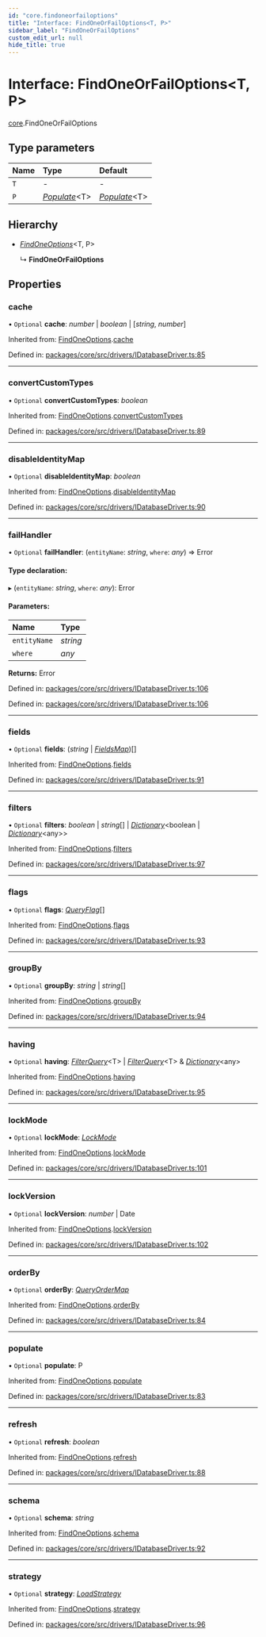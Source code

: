 ```yaml
---
id: "core.findoneorfailoptions"
title: "Interface: FindOneOrFailOptions<T, P>"
sidebar_label: "FindOneOrFailOptions"
custom_edit_url: null
hide_title: true
---
```


# Interface: FindOneOrFailOptions<T, P\>

[core](../modules/core.md).FindOneOrFailOptions

## Type parameters

Name | Type | Default |
:------ | :------ | :------ |
`T` | - | - |
`P` | [*Populate*](../modules/core.md#populate)<T\> | [*Populate*](../modules/core.md#populate)<T\> |

## Hierarchy

* [*FindOneOptions*](core.findoneoptions.md)<T, P\>

  ↳ **FindOneOrFailOptions**

## Properties

### cache

• `Optional` **cache**: *number* \| *boolean* \| [*string*, *number*]

Inherited from: [FindOneOptions](core.findoneoptions.md).[cache](core.findoneoptions.md#cache)

Defined in: [packages/core/src/drivers/IDatabaseDriver.ts:85](https://github.com/mikro-orm/mikro-orm/blob/bcf1a0899b/packages/core/src/drivers/IDatabaseDriver.ts#L85)

___

### convertCustomTypes

• `Optional` **convertCustomTypes**: *boolean*

Inherited from: [FindOneOptions](core.findoneoptions.md).[convertCustomTypes](core.findoneoptions.md#convertcustomtypes)

Defined in: [packages/core/src/drivers/IDatabaseDriver.ts:89](https://github.com/mikro-orm/mikro-orm/blob/bcf1a0899b/packages/core/src/drivers/IDatabaseDriver.ts#L89)

___

### disableIdentityMap

• `Optional` **disableIdentityMap**: *boolean*

Inherited from: [FindOneOptions](core.findoneoptions.md).[disableIdentityMap](core.findoneoptions.md#disableidentitymap)

Defined in: [packages/core/src/drivers/IDatabaseDriver.ts:90](https://github.com/mikro-orm/mikro-orm/blob/bcf1a0899b/packages/core/src/drivers/IDatabaseDriver.ts#L90)

___

### failHandler

• `Optional` **failHandler**: (`entityName`: *string*, `where`: *any*) => Error

#### Type declaration:

▸ (`entityName`: *string*, `where`: *any*): Error

#### Parameters:

Name | Type |
:------ | :------ |
`entityName` | *string* |
`where` | *any* |

**Returns:** Error

Defined in: [packages/core/src/drivers/IDatabaseDriver.ts:106](https://github.com/mikro-orm/mikro-orm/blob/bcf1a0899b/packages/core/src/drivers/IDatabaseDriver.ts#L106)

Defined in: [packages/core/src/drivers/IDatabaseDriver.ts:106](https://github.com/mikro-orm/mikro-orm/blob/bcf1a0899b/packages/core/src/drivers/IDatabaseDriver.ts#L106)

___

### fields

• `Optional` **fields**: (*string* \| [*FieldsMap*](../modules/core.md#fieldsmap))[]

Inherited from: [FindOneOptions](core.findoneoptions.md).[fields](core.findoneoptions.md#fields)

Defined in: [packages/core/src/drivers/IDatabaseDriver.ts:91](https://github.com/mikro-orm/mikro-orm/blob/bcf1a0899b/packages/core/src/drivers/IDatabaseDriver.ts#L91)

___

### filters

• `Optional` **filters**: *boolean* \| *string*[] \| [*Dictionary*](../modules/core.md#dictionary)<boolean \| [*Dictionary*](../modules/core.md#dictionary)<any\>\>

Inherited from: [FindOneOptions](core.findoneoptions.md).[filters](core.findoneoptions.md#filters)

Defined in: [packages/core/src/drivers/IDatabaseDriver.ts:97](https://github.com/mikro-orm/mikro-orm/blob/bcf1a0899b/packages/core/src/drivers/IDatabaseDriver.ts#L97)

___

### flags

• `Optional` **flags**: [*QueryFlag*](../enums/core.queryflag.md)[]

Inherited from: [FindOneOptions](core.findoneoptions.md).[flags](core.findoneoptions.md#flags)

Defined in: [packages/core/src/drivers/IDatabaseDriver.ts:93](https://github.com/mikro-orm/mikro-orm/blob/bcf1a0899b/packages/core/src/drivers/IDatabaseDriver.ts#L93)

___

### groupBy

• `Optional` **groupBy**: *string* \| *string*[]

Inherited from: [FindOneOptions](core.findoneoptions.md).[groupBy](core.findoneoptions.md#groupby)

Defined in: [packages/core/src/drivers/IDatabaseDriver.ts:94](https://github.com/mikro-orm/mikro-orm/blob/bcf1a0899b/packages/core/src/drivers/IDatabaseDriver.ts#L94)

___

### having

• `Optional` **having**: [*FilterQuery*](../modules/core.md#filterquery)<T\> \| [*FilterQuery*](../modules/core.md#filterquery)<T\> & [*Dictionary*](../modules/core.md#dictionary)<any\>

Inherited from: [FindOneOptions](core.findoneoptions.md).[having](core.findoneoptions.md#having)

Defined in: [packages/core/src/drivers/IDatabaseDriver.ts:95](https://github.com/mikro-orm/mikro-orm/blob/bcf1a0899b/packages/core/src/drivers/IDatabaseDriver.ts#L95)

___

### lockMode

• `Optional` **lockMode**: [*LockMode*](../enums/core.lockmode.md)

Inherited from: [FindOneOptions](core.findoneoptions.md).[lockMode](core.findoneoptions.md#lockmode)

Defined in: [packages/core/src/drivers/IDatabaseDriver.ts:101](https://github.com/mikro-orm/mikro-orm/blob/bcf1a0899b/packages/core/src/drivers/IDatabaseDriver.ts#L101)

___

### lockVersion

• `Optional` **lockVersion**: *number* \| Date

Inherited from: [FindOneOptions](core.findoneoptions.md).[lockVersion](core.findoneoptions.md#lockversion)

Defined in: [packages/core/src/drivers/IDatabaseDriver.ts:102](https://github.com/mikro-orm/mikro-orm/blob/bcf1a0899b/packages/core/src/drivers/IDatabaseDriver.ts#L102)

___

### orderBy

• `Optional` **orderBy**: [*QueryOrderMap*](core.queryordermap.md)

Inherited from: [FindOneOptions](core.findoneoptions.md).[orderBy](core.findoneoptions.md#orderby)

Defined in: [packages/core/src/drivers/IDatabaseDriver.ts:84](https://github.com/mikro-orm/mikro-orm/blob/bcf1a0899b/packages/core/src/drivers/IDatabaseDriver.ts#L84)

___

### populate

• `Optional` **populate**: P

Inherited from: [FindOneOptions](core.findoneoptions.md).[populate](core.findoneoptions.md#populate)

Defined in: [packages/core/src/drivers/IDatabaseDriver.ts:83](https://github.com/mikro-orm/mikro-orm/blob/bcf1a0899b/packages/core/src/drivers/IDatabaseDriver.ts#L83)

___

### refresh

• `Optional` **refresh**: *boolean*

Inherited from: [FindOneOptions](core.findoneoptions.md).[refresh](core.findoneoptions.md#refresh)

Defined in: [packages/core/src/drivers/IDatabaseDriver.ts:88](https://github.com/mikro-orm/mikro-orm/blob/bcf1a0899b/packages/core/src/drivers/IDatabaseDriver.ts#L88)

___

### schema

• `Optional` **schema**: *string*

Inherited from: [FindOneOptions](core.findoneoptions.md).[schema](core.findoneoptions.md#schema)

Defined in: [packages/core/src/drivers/IDatabaseDriver.ts:92](https://github.com/mikro-orm/mikro-orm/blob/bcf1a0899b/packages/core/src/drivers/IDatabaseDriver.ts#L92)

___

### strategy

• `Optional` **strategy**: [*LoadStrategy*](../enums/core.loadstrategy.md)

Inherited from: [FindOneOptions](core.findoneoptions.md).[strategy](core.findoneoptions.md#strategy)

Defined in: [packages/core/src/drivers/IDatabaseDriver.ts:96](https://github.com/mikro-orm/mikro-orm/blob/bcf1a0899b/packages/core/src/drivers/IDatabaseDriver.ts#L96)
